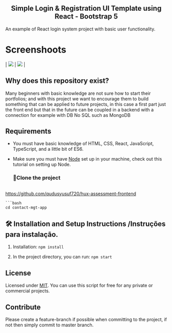 
<h2 align="center">Simple Login & Registration UI Template using React - Bootstrap 5</h2>
An example of React login system project with basic user functionality.


# Screenshoots

| <img src="./screens/signin.png"> | <img src="./screens/signup.png"> | 


## Why does this repository exist?
Many beginners with basic knowledge are not sure how to start their portfolios; and with this project we want to encourage them to build something that can be applied to future projects, in this case a first part just the front end but that in the future can be coupled in a backend with a connection for example with DB No SQL such as MongoDB


## Requirements
- You must have basic knowledge of HTML, CSS, React, JavaScript, TypeScript, and a little bit of ES6. 
- Make sure you must have [Node](https://nodejs.org/pt-br) set up in your machine, check out this tutorial on setting up Node.

  

   ### 🚀Clone the project
  ```bash
 https://github.com/qudusyusuf720/hux-assessment-frontend
   ```
   ```bash
  cd contact-mgt-app
   ```
  


  ## 🛠 Installation and Setup Instructions /Instruções para instalação.
  
  1. Installation: `npm install`

  2. In the project directory, you can run: `npm start`
     

 ## License

Licensed under [MIT](http://www.opensource.org/licenses/mit-license.php). You can use this script for free for any
private or commercial projects.

## Contribute

Please create a feature-branch if possible when committing to the project, if not then simply commit to master branch.
